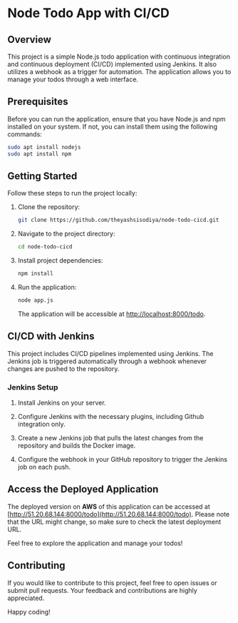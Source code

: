 # Node Todo App with CI/CD

## Overview

This project is a simple Node.js todo application with continuous integration and continuous deployment (CI/CD) implemented using Jenkins. It also utilizes a webhook as a trigger for automation. The application allows you to manage your todos through a web interface.

## Prerequisites

Before you can run the application, ensure that you have Node.js and npm installed on your system. If not, you can install them using the following commands:

```bash
sudo apt install nodejs
sudo apt install npm
```

## Getting Started

Follow these steps to run the project locally:

1. Clone the repository:

   ```bash
   git clone https://github.com/theyashsisodiya/node-todo-cicd.git
   ```

2. Navigate to the project directory:

   ```bash
   cd node-todo-cicd
   ```

3. Install project dependencies:

   ```bash
   npm install
   ```

4. Run the application:

   ```bash
   node app.js
   ```

   The application will be accessible at [http://localhost:8000/todo](http://localhost:8000/todo).

## CI/CD with Jenkins

This project includes CI/CD pipelines implemented using Jenkins. The Jenkins job is triggered automatically through a webhook whenever changes are pushed to the repository.

### Jenkins Setup

1. Install Jenkins on your server.

2. Configure Jenkins with the necessary plugins, including Github integration only.

3. Create a new Jenkins job that pulls the latest changes from the repository and builds the Docker image.

4. Configure the webhook in your GitHub repository to trigger the Jenkins job on each push.

## Access the Deployed Application

The deployed version on **AWS** of this application can be accessed at [http://51.20.68.144:8000/todo](http://51.20.68.144:8000/todo). Please note that the URL might change, so make sure to check the latest deployment URL.

Feel free to explore the application and manage your todos!

## Contributing

If you would like to contribute to this project, feel free to open issues or submit pull requests. Your feedback and contributions are highly appreciated.

Happy coding!

